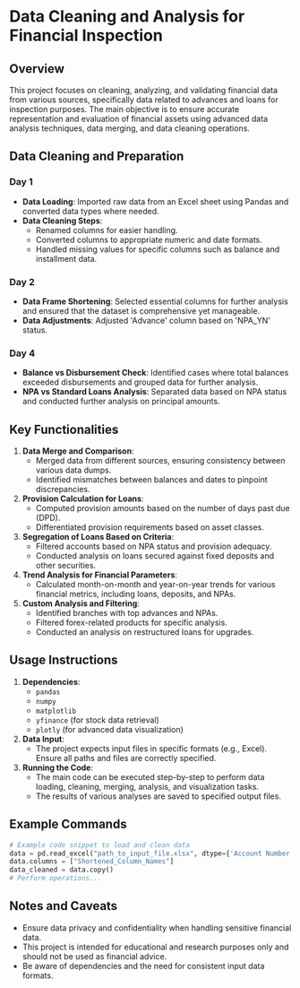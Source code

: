 
# Data Cleaning and Analysis for Financial Inspection

## Overview

This project focuses on cleaning, analyzing, and validating financial data from various sources, specifically data related to advances and loans for inspection purposes. The main objective is to ensure accurate representation and evaluation of financial assets using advanced data analysis techniques, data merging, and data cleaning operations.

## Data Cleaning and Preparation
### Day 1
- **Data Loading**: Imported raw data from an Excel sheet using Pandas and converted data types where needed.
- **Data Cleaning Steps**:
  - Renamed columns for easier handling.
  - Converted columns to appropriate numeric and date formats.
  - Handled missing values for specific columns such as balance and installment data.

### Day 2
- **Data Frame Shortening**: Selected essential columns for further analysis and ensured that the dataset is comprehensive yet manageable.
- **Data Adjustments**: Adjusted 'Advance' column based on 'NPA_YN' status.

### Day 4
- **Balance vs Disbursement Check**: Identified cases where total balances exceeded disbursements and grouped data for further analysis.
- **NPA vs Standard Loans Analysis**: Separated data based on NPA status and conducted further analysis on principal amounts.

## Key Functionalities
1. **Data Merge and Comparison**:
   - Merged data from different sources, ensuring consistency between various data dumps.
   - Identified mismatches between balances and dates to pinpoint discrepancies.
2. **Provision Calculation for Loans**:
   - Computed provision amounts based on the number of days past due (DPD).
   - Differentiated provision requirements based on asset classes.
3. **Segregation of Loans Based on Criteria**:
   - Filtered accounts based on NPA status and provision adequacy.
   - Conducted analysis on loans secured against fixed deposits and other securities.
4. **Trend Analysis for Financial Parameters**:
   - Calculated month-on-month and year-on-year trends for various financial metrics, including loans, deposits, and NPAs.
5. **Custom Analysis and Filtering**:
   - Identified branches with top advances and NPAs.
   - Filtered forex-related products for specific analysis.
   - Conducted an analysis on restructured loans for upgrades.

## Usage Instructions
1. **Dependencies**:
   - `pandas`
   - `numpy`
   - `matplotlib`
   - `yfinance` (for stock data retrieval)
   - `plotly` (for advanced data visualization)
2. **Data Input**:
   - The project expects input files in specific formats (e.g., Excel). Ensure all paths and files are correctly specified.
3. **Running the Code**:
   - The main code can be executed step-by-step to perform data loading, cleaning, merging, analysis, and visualization tasks.
   - The results of various analyses are saved to specified output files.

## Example Commands
```python
# Example code snippet to load and clean data
data = pd.read_excel("path_to_input_file.xlsx", dtype={'Account Number': str})
data.columns = ["Shortened_Column_Names"]
data_cleaned = data.copy()
# Perform operations...
```

## Notes and Caveats
- Ensure data privacy and confidentiality when handling sensitive financial data.
- This project is intended for educational and research purposes only and should not be used as financial advice.
- Be aware of dependencies and the need for consistent input data formats.

